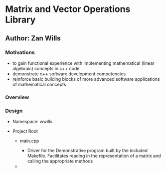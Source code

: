 # Matrix and Vector Operations  Library
## Author: Zan Wills

### Motivations

- to gain functional experience with implementing mathematical (linear algebraic) concepts in c++ code 
- demonstrate c++ software development competencies
- reinforce basic building blocks of more advanced software applications of mathematical concepts

### Overview

### Design

- Namespace: wwills 

- Project Root

  - main.cpp

    - Driver for the Demonstrative program built by the included Makefile. Facilitates reading in the representation of 
    a matrix and calling the appropriate methods
  - 
